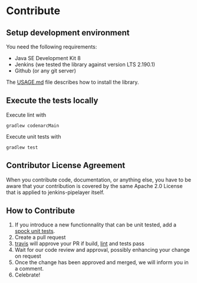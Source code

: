 # Contribute

## Setup development environment

You need the following requirements:

- Java SE Development Kit 8
- Jenkins (we tested the library against version LTS 2.190.1)
- Github (or any git server)


The [USAGE.md](https://github.com/SAP/jenkins-pipelayer/blob/master/USAGE.md) file describes how to install the library.

## Execute the tests locally

Execute lint with

```
gradlew codenarcMain
```

Execute unit tests with

```
gradlew test
```

## Contributor License Agreement

When you contribute code, documentation, or anything else, you have to be aware that your contribution is covered by the same Apache 2.0 License that is applied to jenkins-pipelayer itself.

## How to Contribute

1. If you introduce a new functionnality that can be unit tested, add a [spock unit tests](http://spockframework.org/spock/docs/1.3/spock_primer.html#_expect_blocks).
1. Create a pull request
1. [travis](https://travis-ci.com/SAP/jenkins-pipelayer/builds/) will approve your PR if build, [lint](https://github.com/SAP/jenkins-pipelayer/blob/master/codenarc.groovy) and tests pass
1. Wait for our code review and approval, possibly enhancing your change on request
1. Once the change has been approved and merged, we will inform you in a comment.
1. Celebrate!
